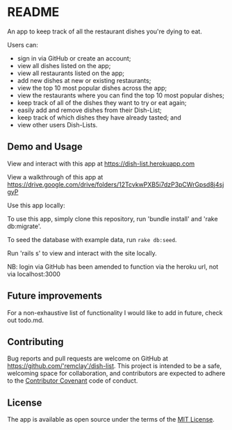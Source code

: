 # README

An app to keep track of all the restaurant dishes you're dying to eat.

Users can:
- sign in via GitHub or create an account;
- view all dishes listed on the app;
- view all restaurants listed on the app;
- add new dishes at new or existing restaurants;
- view the top 10 most popular dishes across the app;
- view the restaurants where you can find the top 10 most popular dishes;
- keep track of all of the dishes they want to try or eat again;
- easily add and remove dishes from their Dish-List;
- keep track of which dishes they have already tasted; and
- view other users Dish-Lists.

## Demo and Usage

View and interact with this app at https://dish-list.herokuapp.com

View a walkthrough of this app at https://drive.google.com/drive/folders/12TcvkwPXB5i7dzP3pCWrGpsd8j4sjgyP

Use this app locally:

To use this app, simply clone this repository, run 'bundle install' and 'rake db:migrate'.

To seed the database with example data, run `rake db:seed`.

Run 'rails s' to view and interact with the site locally.

NB: login via GitHub has been amended to function via the heroku url, not via localhost:3000

## Future improvements

For a non-exhaustive list of functionality I would like to add in future, check out todo.md.

## Contributing

Bug reports and pull requests are welcome on GitHub at https://github.com/'remclay'/dish-list. This project is intended to be a safe, welcoming space for collaboration, and contributors are expected to adhere to the [Contributor Covenant](http://contributor-covenant.org) code of conduct.

## License

The app is available as open source under the terms of the [MIT License](https://opensource.org/licenses/MIT).
